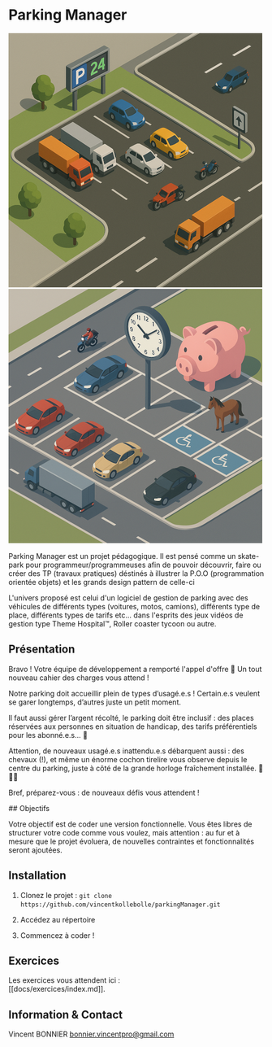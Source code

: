 # Parking Manager

![Parking simple](docs/images/parking_simple.png)
![Parking complexe](docs/images/parking_complex.png)

Parking Manager est un projet pédagogique. Il est pensé comme un skate-park pour programmeur/programmeuses afin de pouvoir découvrir, faire ou créer des TP (travaux pratiques) déstinés à illustrer la P.O.O (programmation orientée objets) et les grands design pattern de celle-ci 

L'univers proposé est celui d'un logiciel de gestion de parking avec des véhicules de différents types (voitures, motos, camions), différents type de place, différents types de tarifs etc... dans l'esprits des jeux vidéos de gestion type Theme Hospital™, Roller coaster tycoon ou autre.  


## Présentation

Bravo ! Votre équipe de développement a remporté l'appel d'offre 🎯
Un tout nouveau cahier des charges vous attend !

Notre parking doit accueillir plein de types d’usagé.e.s !
Certain.e.s veulent se garer longtemps, d’autres juste un petit moment.

Il faut aussi gérer l’argent récolté, le parking doit être inclusif : des places réservées aux personnes en situation de handicap, des tarifs préférentiels pour les abonné.e.s... 💸

Attention, de nouveaux usagé.e.s inattendu.e.s débarquent aussi : des chevaux (!), et même un énorme cochon tirelire vous observe depuis le centre du parking, juste à côté de la grande horloge fraîchement installée. 🐴🐖⏰

Bref, préparez-vous : de nouveaux défis vous attendent !

## Objectifs 

Votre objectif est de coder une version fonctionnelle. 
Vous êtes libres de structurer votre code comme vous voulez, 
mais attention : au fur et à mesure que le projet évoluera, 
de nouvelles contraintes et fonctionnalités seront ajoutées.

## Installation

1. Clonez le projet : 
`git clone https://github.com/vincentkollebolle/parkingManager.git`

2. Accédez au répertoire 

3. Commencez à coder !

## Exercices 

Les exercices vous attendent ici :  
[[docs/exercices/index.md]].

## Information & Contact

Vincent BONNIER
bonnier.vincentpro@gmail.com 




